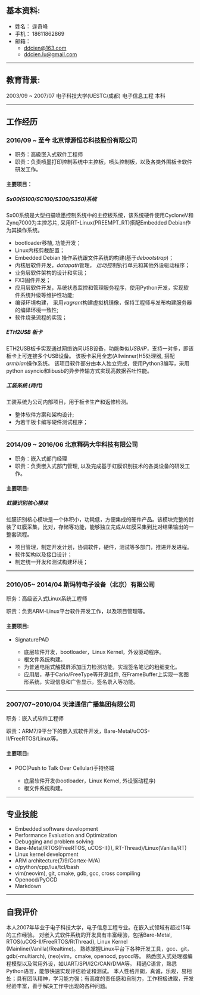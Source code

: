 ## 基本资料: 

- 姓名： 逯奇峰
- 手机： 18611862869
- 邮箱： 
    - ddcien@163.com
    - ddcien.lu@gmail.com

---
## 教育背景: 

2003/09 ~ 2007/07 电子科技大学(UESTC/成都) 电子信息工程 本科

---
## 工作经历

### 2016/09 ~ 至今 北京博源恒芯科技股份有限公司

- 职务：高級嵌入式软件工程师
- 职责：负责喷墨打印控制系统中主控板，喷头控制板，以及各类外围板卡软件研发工作。


#### 主要项目：

##### Sx00(S100/SC100/S300/S350)系统

Sx00系统是大型扫描喷墨控制系统中的主控板系统，该系统硬件使用CycloneV和Zynq7000为主控芯片, 
采用RT-Linux(PREEMPT_RT)搭配Embedded Debian作为其操作系统。

- bootloader移植, 功能开发；
- Linux内核剪裁配置；
- Embedded Debian 操作系统跟文件系统的构建(基于*debootstrap*)；
- 内核层软件开发，*datapath*管理， *运动控制*执行单元和其他外设驱动程序；
- 业务层软件架构的设计和实现；
- FX3固件开发；
- 应用层软件开发，系统状态监控和管理服务程序，使用Python开发，实现软件系统升级等维护性功能;
- 编译环境构建， 采用*vagrant*构建虚拟机镜像，保持工程师与发布构建服务器的编译环境一致性;
- 软件烧录流程的实现；


##### ETH2USB 板卡

ETH2USB板卡实现通过网络访问USB设备，功能类似*USB/IP*，支持一对多，即该板卡上可连接多个USB设备。
该板卡采用全志(Allwinner)H5处理器, 搭配*armbian*操作系统。
该项目软件部分由本人独立完成，使用Python3编写，采用python asyncio和libusb的异步传输方式实现高数据吞吐性能。 

##### 工装系统 (两代)

工装系统为公司内部项目，用于板卡生产和返修检测。

- 整体软件方案和架构设计;
- 为若干板卡编写硬件测试程序；

---

### 2014/09 ~ 2016/06 北京释码大华科技有限公司

- 职务：嵌入式部门经理
- 职责：负责嵌入式部门管理, 以及完成基于虹膜识别技术的各类设备的研发工作。


#### 主要项目: 

##### 虹膜识别核心模块

虹膜识别核心模块是一个体积小，功耗低，方便集成的硬件产品。该模块完整的封装了虹膜采集，比对，存储等功能，能够独立完成从虹膜采集到比对结果输出的一整套流程。

- 项目管理，制定开发计划，协调软件，硬件，测试等多部门，推进开发进程。
- 软件架构以及接口设计；
- 制定统一开发和测试构建环境；

--- 

### 2010/05~ 2014/04 斯玛特电子设备（北京）有限公司
职务：高级嵌入式Linux系统工程师

职责：负责ARM-Linux平台软件开发工作，以及项目管理等。

#### 主要项目:

- SignaturePAD

    - 底层软件开发，bootloader，Linux Kernel，外设驱动程序。
    - 根文件系统构建。
    - 为普通电阻式触摸屏添加压力检测功能，实现签名笔记的粗细变化。
    - 应用层，基于Cario/FreeType等开源组件, 在FrameBuffer上实现一套图形系统，实现信息和广告显示，签名录入等功能。


--- 
### 2007/07~2010/04 天津通信广播集团有限公司

职务：嵌入式软件工程师

职责：ARM7/9平台下的嵌入式软件开发，Bare-Metal/uCOS-II/FreeRTOS/Linux等。

#### 主要项目:

- POC(Push to Talk Over Cellular)手持终端

    - 底层软件开发(bootloader，Linux Kernel, 外设驱动程序)
    - 根文件系统构建。


---
## 专业技能

- Embedded software development
- Performance Evaluation and Optimization
- Debugging and problem solving
- Bare-Metal/RTOS(FreeRTOS, uCOS-II(I), RT-Thread)/Linux(Vanilla/RT)
- Linux kernel development
- ARM architecture(7/9/Cortex-M/A)
- c/python/cpp/lua/tcl/bash
- vim(neovim), git, cmake, gdb, gcc, cross compiling
- Openocd/PyOCD
- Markdown

--- 
## 自我评价

本人2007年毕业于电子科技大学，电子信息工程专业。在嵌入式领域有超过15年的工作经验。
对嵌入式软件系统的开发具有丰富经验，包括Bare-Metal, RTOS(uCOS-II/FreeRTOS/RtThread), Linux Kernel (Mainline(Vanilla)/Realtime)。
熟练掌握Linux平台下各种开发工具，gcc、git，gdb(-multiarch), (neo)vim，cmake, openocd, pyocd等。
熟悉嵌入式处理器编程模型以及常用外设，如UART/SPI/I2C/CAN/DMA等。
精通C语言，熟悉Python语言，能够快速实现评估验证和测试。
本人性格开朗，真诚，乐观，易相处；具有团队精神，学习能力强；有高度的责任感和自制力，工作积极进取，开发经验丰富，善于解决工作中出现的各种问题。


